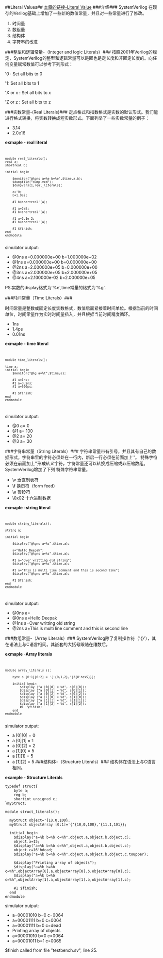 ##Literal Values##
[本章的链接-Literal Value](http://www.asic-world.com/systemverilog/literal_values1.html#Integer_and_Logic_Literals)
###介绍###
SystemVerilog 在现存的Verilog基础上增加了一些新的数值常量，并且对一些常量进行了修改。

1. 时间量
2. 数组量
3. 结构体
4. 字符串的改进

###整型和逻辑常量-（Integer and logic Literals）###
按照2001年Verilog的规定，SystemVerilog的整型和逻辑常量可以是固也是定长度和非固定长度的。向任何变量赋常数值可以参考下列形式：

'0 : Set all bits to 0

'1: Set all bits to 1

'X or x : Set all bits to x

'Z or z : Set all bits to z

###实数常量-(Real Literals)###
定点格式和指数格式是实数的默认形式。我们能进行格式转换，将实数转换成短实数形式。下面列举了一些实数常量的例子：

* 3.14
* 2.0e16

**exmaple - real literal**
<code>

	module real_literals();
  	real a;
  	shortreal b;
  
  	initial begin 

    	$monitor("@%gns a=%e b=%e",$time,a,b);
    	$dumpfile("dump.vcd");
    	$dumpvars(1,real_literals);
    
    	a='0;
    	b=1.0e2;
    
    	#1 b=shortreal'(a);
    
    	#1 a=2e5;
    	#1 b=shortreal'(a);
    
    	#1 a=2.1e-2;
   	    #1 b=shortreal'(a);
    
    	#1 $finish;
  	end
	endmodule
</code>
simulator output:

- @0ns a=0.000000e+00 b=1.000000e+02
- @1ns a=0.000000e+00 b=0.000000e+00
- @2ns a=2.000000e+05 b=0.000000e+00
- @3ns a=2.000000e+05 b=2.000000e+05
- @4ns a=2.100000e-02 b=2.000000e+05

PS:实数的display格式为'%e',time常量的格式为'%g'.

###时间常量（Time Literals）###

时间常量是整数或固定长度实数格式，数值后面紧接着时间单位。根据当前的时间单位，时间常量作为实时时间量插入，并且根据当前时间精度循环。

- 1ns
- 1.4ps
- 0.01ns


**exmaple - time literal**
<code>

	module time_literals();
  
  	time a;
  	initial begin
    	$monitor("@%g a=%t",$time,a);
    
    	#1 a=1ns;
    	#1 a=0.2ns;
    	#1 a=300ps;
    
    	#1 $finish;
  	end
	endmodule

</code>

simulator output:

- @0 a=                   0
- @1 a=                 100
- @2 a=                  20
- @3 a=                  30

###字符串常量（String Literals）###
字符串常量带有引号，并且其有自己的数据形式。字符串里的字符必须处在一行内，新启一行必须在前面加上'\'。
特殊字符必须在前面加上'\'形成转义字符。字符常量还可以转换成压缩或非压缩数组。SystemVerilog增加了下列
特殊字符串常量。

- \v 垂直制表符
- \f 换页符（form feed）
- \a 警铃符
- \0x02 十六进制数据

**exmaple -string literal**
<code>

	module string_literals();
  
  	string a;
  
  	initial begin
    
    	$display("@%gns a=%s",$time,a);
    
    	a="Hello Deepak";
   	 	$display("@%gns a=%s",$time,a);
    
    	#1 a="Over writting old string";
    	$display("@%gns a=%s",$time,a);
    
    	#1 a="This is multi line comment and this is second line";
    	$display("@%gns a=%s",$time,a);
    
    	#1 $finish;
  	end
	endmodule

</code>

simulator output:

- @0ns a=
- @0ns a=Hello Deepak
- @1ns a=Over writting old string
- @2ns a=This is multi line comment and this is second line

###数组常量-（Array Literals）###
SystemVerilog除了复制操作符（'{}'），其在语法上与C语言相同。其嵌套的大括号跟随在维数后。

**exmaple -Array literals**
<code>

 	module array_literals ();
  
   		byte a [0:1][0:2] = '{'{0,1,2},'{3{8'hex5}}};

		initial begin
 	   		$display ("a [0][0] = %d", a[0][0]);
       		$display ("a [0][1] = %d", a[0][1]);
       		$display ("a [0][2] = %d", a[0][2]);
       		$display ("a [1][0] = %d", a[1][0]);
       		$display ("a [1][1] = %d", a[1][1]);
 	   		$display ("a [1][2] = %d", a[1][2]);
	   		#1  $finish;
 		end
    endmodule

</code>
simulator output:

- a [0][0] =           0
- a [0][1] =           1
- a [0][2] =           2
- a [1][0] =           5
- a [1][1] =           5
- a [1][2] =           5
###结构体-（Structure Literals）###
结构体在语法上与C语言相同。

**example - Structure Literals**

    typedef struct{
    	byte a;
      	reg b;
      	shortint unsigned c;
    }myStruct;
    
    module struct_literals();
      
      myStruct object='{10,0,100};
      myStruct objectArray [0:1]='{'{10,0,100},'{11,1,101}};
      
      initial begin
	    $display("a=%b b=%b c=%h",object.a,object.b,object.c);
	    object.a=15;
	    $display("a=%b b=%b c=%h",object.a,object.b,object.c);
	    object.c=16'hdead;
	    $display("a=%b b=%b c=%h",object.a,object.b,object.c.toupper);
	    
	    $display("Printing array of objects");
	    $display("a=%b b=%b c=%h",objectArray[0].a,objectArray[0].b,objectArray[0].c);
	    $display("a=%b b=%b c=%h",objectArray[1].a,objectArray[1].b,objectArray[1].c);
    
    	#1 $finish;
      end
    endmodule
simulator output:

- a=00001010 b=0 c=0064
- a=00001111 b=0 c=0064
- a=00001111 b=0 c=dead
- Printing array of objects
- a=00001010 b=0 c=0064
- a=00001011 b=1 c=0065

$finish called from file "testbench.sv", line 25.



